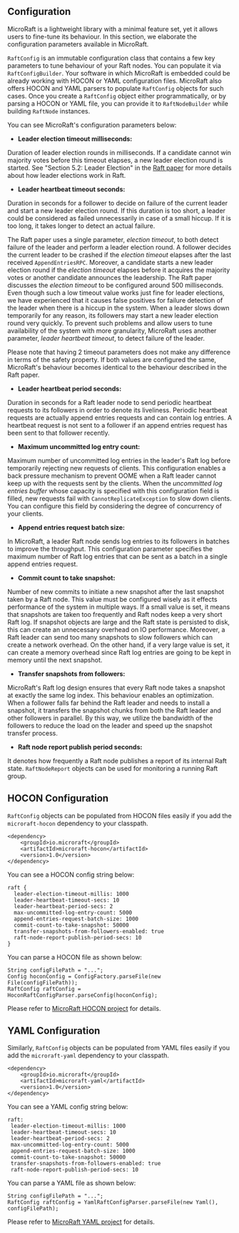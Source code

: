 
## Configuration

MicroRaft is a lightweight library with a minimal feature set, yet it allows 
users to fine-tune its behaviour. In this section, we elaborate 
the configuration parameters available in MicroRaft. 

`RaftConfig` is an immutable configuration class that contains a few key 
parameters to tune behaviour of your Raft nodes. You can populate it via
`RaftConfigBuilder`. Your software in which MicroRaft is embedded could be 
already working with HOCON or YAML configuration files. MicroRaft also offers 
HOCON and YAML parsers to populate `RaftConfig` objects for such cases. Once 
you create a `RaftConfig` object either programmatically, or by parsing a 
HOCON or YAML file, you can provide it to `RaftNodeBuilder` while building 
`RaftNode` instances.

You can see MicroRaft's configuration parameters below:

* __Leader election timeout milliseconds:__
     
Duration of leader election rounds in milliseconds. If a candidate cannot win 
majority votes before this timeout elapses, a new leader election round is 
started. See "Section 5.2: Leader Election" in the 
[Raft paper]((https://raft.github.io/raft.pdf)) for more details about how 
leader elections work in Raft.

* __Leader heartbeat timeout seconds:__ 

Duration in seconds for a follower to decide on failure of the current leader
and start a new leader election round. If this duration is too short, a leader
could be considered as failed unnecessarily in case of a small hiccup. If it is
too long, it takes longer to detect an actual failure.

The Raft paper uses a single parameter, _election timeout_, to both detect 
failure of the leader and perform a leader election round. A follower decides 
the current leader to be crashed if the _election timeout_ elapses after 
the last received `AppendEntriesRPC`. Moreover, a candidate starts a new leader 
election round if the _election timeout_ elapses before it acquires 
the majority votes or another candidate announces the leadership. The Raft 
paper discusses the _election timeout_ to be configured around 500 
milliseconds. Even though such a low timeout value works just fine for leader
elections, we have experienced that it causes false positives for failure 
detection of the leader when there is a hiccup in the system. When a leader 
slows down temporarily for any reason, its followers may start a new leader 
election round very quickly. To prevent such problems and allow users to tune
availability of the system with more granularity, MicroRaft uses another 
parameter, _leader heartbeat timeout_, to detect failure of the leader. 

Please note that having 2 timeout parameters does not make any difference in 
terms of the safety property. If both values are configured the same, 
MicroRaft's behaviour becomes identical to the behaviour described in the Raft
paper.

* __Leader heartbeat period seconds:__

Duration in seconds for a Raft leader node to send periodic heartbeat requests
to its followers in order to denote its liveliness. Periodic heartbeat requests
are actually append entries requests and can contain log entries. A heartbeat
request is not sent to a follower if an append entries request has been sent to
that follower recently.

* __Maximum uncommitted log entry count:__

Maximum number of uncommitted log entries in the leader's Raft log before
temporarily rejecting new requests of clients. This configuration enables 
a back pressure mechanism to prevent OOME when a Raft leader cannot keep up
with the requests sent by the clients. When the _uncommitted log entries 
buffer_ whose capacity is specified with this configuration field is filled, 
new requests fail with `CannotReplicateException` to slow down clients. You can 
configure this field by considering the degree of concurrency of your clients.

* __Append entries request batch size:__

In MicroRaft, a leader Raft node sends log entries to its followers in batches
to improve the throughput. This configuration parameter specifies the maximum
number of Raft log entries that can be sent as a batch in a  single append 
entries request.

* __Commit count to take snapshot:__

Number of new commits to initiate a new snapshot after the last snapshot taken 
by a Raft node. This value must be configured wisely as it effects performance
of the system in multiple ways. If a small value is set, it means that 
snapshots are taken too frequently and Raft nodes keep a very short Raft log. 
If snapshot objects are large and the Raft state is persisted to disk, this can
create an unnecessary overhead on IO performance. Moreover, a Raft leader can 
send too many snapshots to slow followers which can create a network overhead. 
On the other hand, if a very large value is set, it can create a memory 
overhead since Raft log entries are going to be kept in memory until the next
snapshot.

* __Transfer snapshots from followers:__

MicroRaft's Raft log design ensures that every Raft node takes a snapshot at
exactly the same log index. This behaviour enables an optimization. When 
a follower falls far behind the Raft leader and needs to install a snapshot, it
transfers the snapshot chunks from both the Raft leader and other followers 
in parallel. By this way, we utilize the bandwidth of the followers to reduce
the load on the leader and speed up the snapshot transfer process.

* __Raft node report publish period seconds:__

It denotes how frequently a Raft node publishes a report of its internal Raft 
state. `RaftNodeReport` objects can be used for monitoring a running Raft 
group.


## HOCON Configuration

`RaftConfig` objects can be populated from HOCON files easily if you add the
`microraft-hocon` dependency to your classpath. 

~~~~{.xml}
<dependency>
	<groupId>io.microraft</groupId>
	<artifactId>microraft-hocon</artifactId>
	<version>1.0</version>
</dependency>
~~~~

You can see a HOCON config string below:

~~~~{.hocon}
raft {
  leader-election-timeout-millis: 1000
  leader-heartbeat-timeout-secs: 10
  leader-heartbeat-period-secs: 2
  max-uncommitted-log-entry-count: 5000
  append-entries-request-batch-size: 1000
  commit-count-to-take-snapshot: 50000
  transfer-snapshots-from-followers-enabled: true
  raft-node-report-publish-period-secs: 10
}
~~~~

You can parse a HOCON file as shown below:

~~~~{.java}
String configFilePath = "...";
Config hoconConfig = ConfigFactory.parseFile(new File(configFilePath));
RaftConfig raftConfig = HoconRaftConfigParser.parseConfig(hoconConfig);
~~~~ 

Please refer to
[MicroRaft HOCON project](https://github.com/MicroRaft/MicroRaft/tree/master/microraft-hocon) 
for details.


## YAML Configuration

Similarly, `RaftConfig` objects can be populated from YAML files easily if you 
add the `microraft-yaml` dependency to your classpath.

~~~~{.xml}
<dependency>
	<groupId>io.microraft</groupId>
	<artifactId>microraft-yaml</artifactId>
	<version>1.0</version>
</dependency>
~~~~

You can see a YAML config string below:

~~~~{.yaml}
raft:
 leader-election-timeout-millis: 1000
 leader-heartbeat-timeout-secs: 10
 leader-heartbeat-period-secs: 2
 max-uncommitted-log-entry-count: 5000
 append-entries-request-batch-size: 1000
 commit-count-to-take-snapshot: 50000
 transfer-snapshots-from-followers-enabled: true
 raft-node-report-publish-period-secs: 10
~~~~

You can parse a YAML file as shown below:

~~~~{.java}
String configFilePath = "...";
RaftConfig raftConfig = YamlRaftConfigParser.parseFile(new Yaml(), configFilePath);
~~~~

Please refer to
[MicroRaft YAML project](https://github.com/MicroRaft/MicroRaft/tree/master/microraft-yaml) 
for details.
